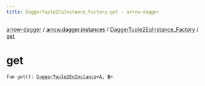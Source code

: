 ```yaml
---
title: DaggerTuple2EqInstance_Factory.get - arrow-dagger
---
```


[arrow-dagger](../../index.html) / [arrow.dagger.instances](../index.html) / [DaggerTuple2EqInstance_Factory](index.html) / [get](./get.html)

# get

`fun get(): `[`DaggerTuple2EqInstance`](../-dagger-tuple2-eq-instance/index.html)`<`[`A`](index.html#A)`, `[`B`](index.html#B)`>`